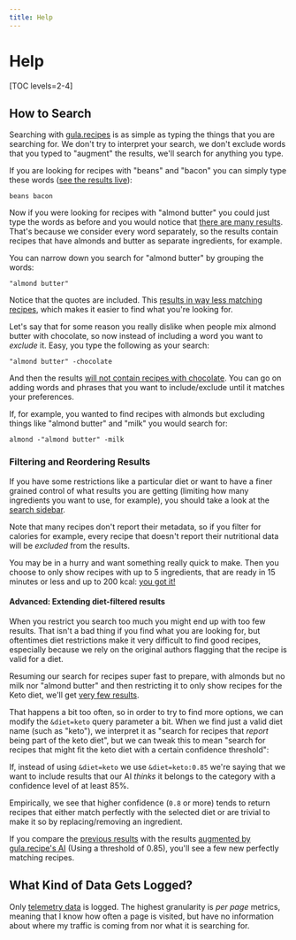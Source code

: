 ```yaml
---
title: Help
---
```


# Help

[TOC levels=2-4]

## How to Search

Searching with [gula.recipes][gula] is as simple as typing the things
that you are searching for. We don't try to interpret your search, we
don't exclude words that you typed to "augment" the results, we'll
search for anything you type.

[gula]: https://gula.recipes

If you are looking for recipes with "beans" and "bacon" you can simply
type these words ([see the results live][bb]):

[bb]: /search?q=beans+bacon

    beans bacon

Now if you were looking for recipes with "almond butter" you could
just type the words as before and you would notice that [there are
many results][ab]. That's because we consider every word separately,
so the results contain recipes that have almonds and butter as separate
ingredients, for example.

You can narrow down you search for "almond butter" by grouping the
words:

    "almond butter"

Notice that the quotes are included. This [results in way less matching
recipes][ab2], which makes it easier to find what you're looking for.

Let's say that for some reason you really dislike when people mix
almond butter with chocolate, so now instead of including a word you
want to _exclude_ it. Easy, you type the following as your search:

    "almond butter" -chocolate

And then the results [will not contain recipes with chocolate][abc].
You can go on adding words and phrases that you want to include/exclude
until it matches your preferences.

If, for example, you wanted to find recipes with almonds but excluding things
like "almond butter" and "milk" you would search for:

    almond -"almond butter" -milk

[ab]: /search?q=almond+butter
[ab2]: /search?q=%22almond+butter%22
[abc]: /search?q="almond+butter"+-chocolate

### Filtering and Reordering Results

If you have some restrictions like a particular diet or want to have a
finer grained control of what results you are getting (limiting how
many ingredients you want to use, for example), you should take a look
at the [search sidebar][sidebar].

<div class="notification is-warning">
Note that many recipes don't report their metadata, so if you filter
for calories for example, every recipe that doesn't report their
nutritional data will be <em>excluded</em> from the results.
</div>

You may be in a hurry and want something really quick to make. Then
you choose to only show recipes with up to 5 ingredients, that are ready
in 15 minutes or less and up to 200 kcal: [you got it!][filtered]

[sidebar]: /search?q=almond+-%22almond+butter%22+-milk#sidebar
[filtered]: /search?q=almond+-%22almond+butter%22+-milk&ni=0,5&tt=0,15&n_k=0,200

#### Advanced: Extending diet-filtered results

When you restrict you search too much you might end up with too few
results. That isn't a bad thing if you find what you are looking for,
but oftentimes diet restrictions make it very difficult to find
good recipes, especially because we rely on the original authors
flagging that the recipe is valid for a diet.

Resuming our search for recipes super fast to prepare, with almonds
but no milk nor "almond butter" and then restricting it to only
show recipes for the Keto diet, we'll get [very few results][keto].

[keto]: /search?q=almond+-%22almond+butter%22+-milk&ni=0,5&tt=0,15&n_k=0,200&diet=keto

That happens a bit too often, so in order to try to find more options,
we can modify the `&diet=keto` query parameter a bit. When we find just
a valid diet name (such as "keto"), we interpret it as "search for
recipes that *report* being part of the keto diet", but we can tweak
this to mean "search for recipes that might fit the keto diet with a
certain confidence threshold":

If, instead of using `&diet=keto` we use `&diet=keto:0.85` we're saying
that we want to include results that our AI _thinks_ it belongs to
the category with a confidence level of at least 85%.

Empirically, we see that higher confidence (`0.8` or more) tends to
return recipes that either match perfectly with the selected diet or
are trivial to make it so by replacing/removing an ingredient.

If you compare the [previous results][keto] with the results [augmented
by gula.recipe's AI][science] (Using a threshold of 0.85), you'll see
a few new perfectly matching recipes.

[science]: /search?q=almond+-%22almond+butter%22+-milk&ni=0,5&tt=0,15&n_k=0,200&diet=keto:0.85

## What Kind of Data Gets Logged?

Only [telemetry data][metrics] is logged. The highest granularity
is *per page* metrics, meaning that I know how often a page is visited,
but have no information about where my traffic is coming from nor what
it is searching for.

[metrics]: https://docs.spring.io/spring-boot/docs/current/reference/html/production-ready-metrics.html#production-ready-metrics-meter
